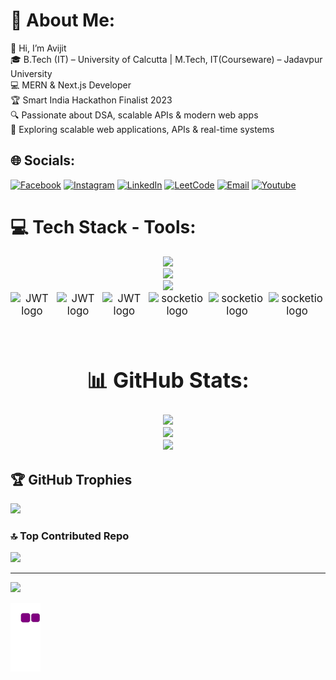 # 💫 About Me:
👋 Hi, I’m Avijit<br>
🎓 B.Tech (IT) – University of Calcutta | M.Tech, IT(Courseware) – Jadavpur University<br>
💻 MERN & Next.js Developer<br> 🏆 Smart India Hackathon Finalist 2023<br>🔍 Passionate about DSA, scalable APIs & modern web apps<br>
🚀 Exploring scalable web applications, APIs & real-time systems

## 🌐 Socials:

[![Facebook](https://img.shields.io/badge/Facebook-%231877F2.svg?logo=Facebook&logoColor=white)](https://www.facebook.com/avijit.hira.332/) [![Instagram](https://img.shields.io/badge/Instagram-%23E4405F.svg?logo=Instagram&logoColor=white)](https://www.instagram.com/avijit.hira.332) [![LinkedIn](https://img.shields.io/badge/LinkedIn-%230077B5.svg?logo=linkedin&logoColor=white)](https://www.linkedin.com/in/avijit-hira-819a99258/) [![LeetCode](https://img.shields.io/badge/LeetCode-%23FFA116.svg?logo=LeetCode&logoColor=white)](https://leetcode.com/Avijit_Hira/) [![Email](https://img.shields.io/badge/Email-%23D14836.svg?logo=Gmail&logoColor=white)](mailto:avijithira55@gmail.com) [![Youtube](https://img.shields.io/badge/Youtube-%23E4405F.svg?logo=Youtube&logoColor=white)](https://www.youtube.com/@DevWaveDiaries)

# 💻 Tech Stack - Tools:

<div align="center">
    <img style="margin-bottom: 10" src="https://skillicons.dev/icons?i=react,mongodb,nodejs,expressjs,html,css,javascript,c" /><br>
    <img style="margin-bottom: 10" src="https://skillicons.dev/icons?i=cpp,python,bootstrap,tailwindcss,firebase,nextjs,typescript,docker" /><br>
    <img style="margin-bottom: 10" src="https://skillicons.dev/icons?i=vscode,git,github,redux,figma,prisma" /><br>
</div>

<div align="center" style="font-size: larger;">
<div align="center" style="display: flex; gap: 5px; justify-content: center;">

<img id="auto" src="https://firebasestorage.googleapis.com/v0/b/x-next-e5030.appspot.com/o/shadcnui.png?alt=media&token=ecbd1c1f-4b0e-4ed6-a79a-d2de1cb6fe12" height="50" alt="JWT logo" />

<img id="auto" src="https://firebasestorage.googleapis.com/v0/b/x-next-e5030.appspot.com/o/cloudinary.png?alt=media&token=af86f676-eb89-49d9-b029-1cb757dddd98" height="50" alt="JWT logo" />

<img id="auto" src="https://firebasestorage.googleapis.com/v0/b/x-next-e5030.appspot.com/o/socketio.png?alt=media&token=b211e0e4-433f-41c2-bb2a-ad820434e326" height="50" alt="JWT logo" />

<img id="auto" src="https://firebasestorage.googleapis.com/v0/b/x-next-e5030.appspot.com/o/clerk.png?alt=media&token=09f663a0-858b-4bf4-9cea-3e54a9ddb0a4" height="50" alt="socketio logo" />

<img id="auto" src="https://firebasestorage.googleapis.com/v0/b/x-next-e5030.appspot.com/o/neondb.png?alt=media&token=9faaff9c-e5ed-47bd-b9bb-8b6c95d0cb8f" height="50" alt="socketio logo" />

<img id="auto" src="https://firebasestorage.googleapis.com/v0/b/x-next-e5030.appspot.com/o/gsap.png?alt=media&token=1821d21c-7685-44ba-a1a3-e9abc7a7f049" height="50" alt="socketio logo" />
</div><br>


# 📊 GitHub Stats:
![](https://github-readme-stats.vercel.app/api?username=Avijit200318&theme=dark&hide_border=false&include_all_commits=false&count_private=true)<br/>
![](https://github-readme-streak-stats.herokuapp.com/?user=Avijit200318&theme=dark&hide_border=false)<br/>
![](https://github-readme-stats.vercel.app/api/top-langs/?username=Avijit200318&theme=dark&hide_border=false&include_all_commits=false&count_private=true&layout=compact)
</div>

## 🏆 GitHub Trophies
![](https://github-profile-trophy.vercel.app/?username=Avijit200318&theme=radical&no-frame=false&no-bg=true&margin-w=4)

### 🔝 Top Contributed Repo
![](https://github-contributor-stats.vercel.app/api?username=Avijit200318&limit=5&theme=dark&combine_all_yearly_contributions=true)

---
[![](https://visitcount.itsvg.in/api?id=Avijit200318&icon=0&color=0)](https://visitcount.itsvg.in)

![snake gif](https://github.com/Avijit200318/Avijit200318/blob/output/github-contribution-grid-snake.gif)